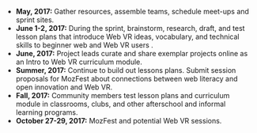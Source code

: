 - **May, 2017:** Gather resources, assemble teams, schedule meet-ups and sprint sites.
- **June 1-2, 2017:** During the sprint, brainstorm, research, draft, and test lesson plans that introduce Web VR ideas, vocabulary, and technical skills to beginner web and Web VR users .
- **June, 2017:** Project leads curate and share exemplar projects online as an Intro to Web VR curriculum module.
- **Summer, 2017:** Continue to build out lessons plans. Submit session proposals for MozFest about connections between web literacy and open innovation and Web VR.
- **Fall, 2017:** Community members test lesson plans and curriculum module in classrooms, clubs, and other afterschool and informal learning programs.
- **October 27-29, 2017:** MozFest and potential Web VR sessions. 